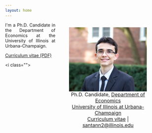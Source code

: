 ```yaml
---
layout: home
---
```


 <style type="text/css">
  figure, div.figure {
      float: right;
      width: 50%;
      text-align: center;
      font-size: smaller;
      padding: 0.4em;
      text-indent: 0;
    }
  </style>

<figure>
<img src="./files/profile.jpg" alt="profile" style="width: 360px;" align="right" />
<figcaption align="right"><p align="center"><font size="3">Ph.D. Candidate, <a href="http://www.economics.illinois.edu" target="_blank">Department of Economics</a><br/> <a href="https://illinois.edu/" target="_blank">University of Illinois at Urbana-Champaign</a><br/> <a href="/files/vpsantanna_CV.pdf" target="_blank">Curriculum vitae</a> | <a href="mailto:santann2@illinois.edu">santann2@illinois.edu</a> </font></p></figcaption>
</figure>

<p style="text-align:justify;">I'm a Ph.D. Candidate in the Department of Economics at the University of Illinois at Urbana-Champaign. </p>

 <a href="/files/vpsantanna_CV.pdf" target="_blank">Curriculum vitae (PDF)</a>
 
 <span class="icon"><i class="<i class="far fa-file-pdf"></i>"></i></span>

